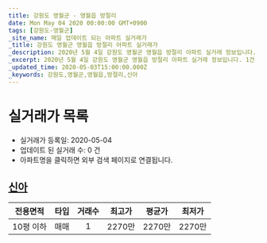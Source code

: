 ```yaml
---
title: 강원도 영월군 - 영월읍 방절리
date: Mon May 04 2020 00:00:00 GMT+0900
tags: [강원도-영월군]
_site_name: 매일 업데이트 되는 아파트 실거래가
_title: 강원도 영월군 영월읍 방절리 아파트 실거래가
_description: 2020년 5월 4일 강원도 영월군 영월읍 방절리 아파트 실거래 정보입니다. 1건 아파트 정보가 있습니다.
_excerpt: 2020년 5월 4일 강원도 영월군 영월읍 방절리 아파트 실거래 정보입니다. 1건 아파트 정보가 있습니다.
_updated_time: 2020-05-03T15:00:00.000Z
_keywords: 강원도,영월군,영월읍,방절리,신아
---
```






# 실거래가 목록
- 실거래가 등록일: 2020-05-04
- 업데이트 된 실거래 수: 0 건
- 아파트명을 클릭하면 외부 검색 페이지로 연결됩니다.

## [신아](#신아)

|전용면적|타입|거래수|최고가|평균가|최저가|
|:---:|:---:|:---:|:---:|:---:|:---:|
|10평 이하|<span class="deal-type-1">매매</span>|1|2270만|2270만|2270만|

<br/>



